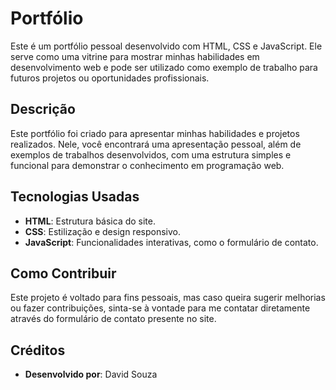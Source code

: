 # Portfólio

Este é um portfólio pessoal desenvolvido com HTML, CSS e JavaScript. Ele serve como uma vitrine para mostrar minhas habilidades em desenvolvimento web e pode ser utilizado como exemplo de trabalho para futuros projetos ou oportunidades profissionais.

## Descrição

Este portfólio foi criado para apresentar minhas habilidades e projetos realizados. Nele, você encontrará uma apresentação pessoal, além de exemplos de trabalhos desenvolvidos, com uma estrutura simples e funcional para demonstrar o conhecimento em programação web.

## Tecnologias Usadas

- **HTML**: Estrutura básica do site.
- **CSS**: Estilização e design responsivo.
- **JavaScript**: Funcionalidades interativas, como o formulário de contato.

## Como Contribuir

Este projeto é voltado para fins pessoais, mas caso queira sugerir melhorias ou fazer contribuições, sinta-se à vontade para me contatar diretamente através do formulário de contato presente no site.

## Créditos

- **Desenvolvido por**: David Souza
